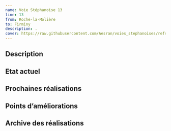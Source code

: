 ```yaml
---
name: Voie Stéphanoise 13
line: 13
from: Roche-la-Molière
to: Firminy
description: .
cover: https://raw.githubusercontent.com/Aesran/voies_stephanoises/refs/heads/main/assets/hero.jpeg
---
```

## Description


## Etat actuel


## Prochaines réalisations 


## Points d’améliorations


## Archive des réalisations